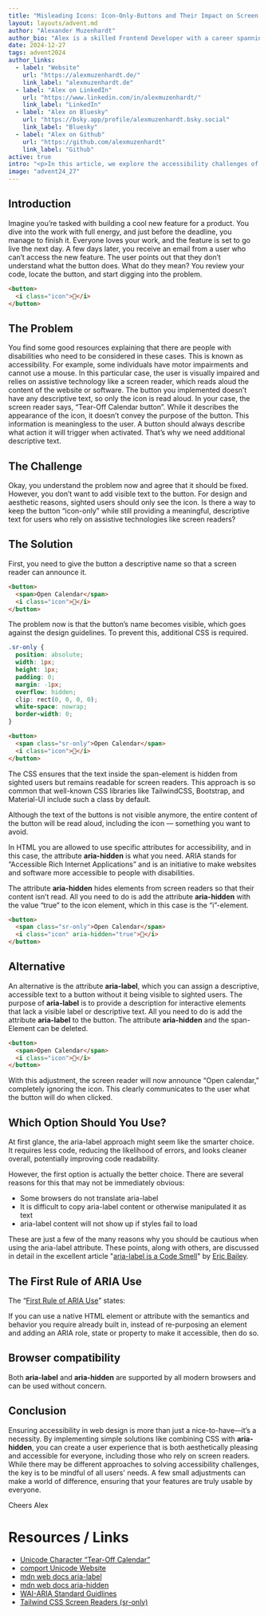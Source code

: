 ```yaml
---
title: "Misleading Icons: Icon-Only-Buttons and Their Impact on Screen Readers"
layout: layouts/advent.md
author: "Alexander Muzenhardt"
author_bio: "Alex is a skilled Frontend Developer with a career spanning back to 2015. Since joining cit GmbH in 2019, Alex has specialized in accessibility, crafting inclusive and user-friendly digital experiences that ensure seamless web engagement for everyone."
date: 2024-12-27
tags: advent2024
author_links:
  - label: "Website"
    url: "https://alexmuzenhardt.de/"
    link_label: "alexmuzenhardt.de"
  - label: "Alex on LinkedIn"
    url: "https://www.linkedin.com/in/alexmuzenhardt/"
    link_label: "LinkedIn"
  - label: "Alex on Bluesky"
    url: "https://bsky.app/profile/alexmuzenhardt.bsky.social"
    link_label: "Bluesky"
  - label: "Alex on Github"
    url: "https://github.com/alexmuzenhardt"
    link_label: "Github"
active: true
intro: "<p>In this article, we explore the accessibility challenges of icon-only buttons, their impact on screen readers, and practical solutions to make them inclusive for all users.</p>"
image: "advent24_27"
---
```


## Introduction

Imagine you’re tasked with building a cool new feature for a product. You dive into the work with full energy, and just before the deadline, you manage to finish it. Everyone loves your work, and the feature is set to go live the next day.
A few days later, you receive an email from a user who can’t access the new feature. The user points out that they don’t understand what the button does. What do they mean? You review your code, locate the button, and start digging into the problem.

```html
<button>
  <i class="icon">📆</i>
</button>
```

## The Problem

You find some good resources explaining that there are people with disabilities who need to be considered in these cases. This is known as accessibility. For example, some individuals have motor impairments and cannot use a mouse. In this particular case, the user is visually impaired and relies on assistive technology like a screen reader, which reads aloud the content of the website or software. The button you implemented doesn’t have any descriptive text, so only the icon is read aloud. In your case, the screen reader says, “Tear-Off Calendar button”. While it describes the appearance of the icon, it doesn’t convey the purpose of the button. This information is meaningless to the user. A button should always describe what action it will trigger when activated. That’s why we need additional descriptive text.

## The Challenge

Okay, you understand the problem now and agree that it should be fixed. However, you don’t want to add visible text to the button. For design and aesthetic reasons, sighted users should only see the icon. Is there a way to keep the button “icon-only” while still providing a meaningful, descriptive text for users who rely on assistive technologies like screen readers?

## The Solution

First, you need to give the button a descriptive name so that a screen reader can announce it.

```html
<button>
  <span>Open Calendar</span>
  <i class="icon">📆</i>
</button>
```

The problem now is that the button’s name becomes visible, which goes against the design guidelines. To prevent this, additional CSS is required.

```css
.sr-only {
  position: absolute;
  width: 1px;
  height: 1px;
  padding: 0;
  margin: -1px;
  overflow: hidden;
  clip: rect(0, 0, 0, 0);
  white-space: nowrap;
  border-width: 0;
}
```

```html
<button>
  <span class="sr-only">Open Calendar</span>
  <i class="icon">📆</i>
</button>
```

The CSS ensures that the text inside the span-element is hidden from sighted users but remains readable for screen readers. This approach is so common that well-known CSS libraries like TailwindCSS, Bootstrap, and Material-UI include such a class by default.

Although the text of the buttons is not visible anymore, the entire content of the button will be read aloud, including the icon — something you want to avoid.

In HTML you are allowed to use specific attributes for accessibility, and in this case, the attribute **aria-hidden** is what you need. ARIA stands for “Accessible Rich Internet Applications” and is an initiative to make websites and software more accessible to people with disabilities.

The attribute **aria-hidden** hides elements from screen readers so that their content isn’t read. All you need to do is add the attribute **aria-hidden** with the value “true” to the icon element, which in this case is the “i”-element.

```html
<button>
  <span class="sr-only">Open Calendar</span>
  <i class="icon" aria-hidden="true">📆</i>
</button>
```

## Alternative

An alternative is the attribute **aria-label**, which you can assign a descriptive, accessible text to a button without it being visible to sighted users. The purpose of **aria-label** is to provide a description for interactive elements that lack a visible label or descriptive text. All you need to do is add the attribute **aria-label** to the button. The attribute **aria-hidden** and the span-Element can be deleted.

```html
<button>
  <span>Open Calendar</span>
  <i class="icon">📆</i>
</button>
```

With this adjustment, the screen reader will now announce “Open calendar,” completely ignoring the icon. This clearly communicates to the user what the button will do when clicked.

## Which Option Should You Use?

At first glance, the aria-label approach might seem like the smarter choice. It requires less code, reducing the likelihood of errors, and looks cleaner overall, potentially improving code readability.

However, the first option is actually the better choice. There are several reasons for this that may not be immediately obvious:

- Some browsers do not translate aria-label
- It is difficult to copy aria-label content or otherwise manipulated it as text
- aria-label content will not show up if styles fail to load

These are just a few of the many reasons why you should be cautious when using the aria-label attribute. These points, along with others, are discussed in detail in the excellent article "[aria-label is a Code Smell](https://ericwbailey.website/published/aria-label-is-a-code-smell)" by [Eric Bailey](https://github.com/ericwbailey/ericwbailey.website).

## The First Rule of ARIA Use

The “[First Rule of ARIA Use](https://www.w3.org/TR/using-aria/#firstrule)” states:

If you can use a native HTML element or attribute with the semantics and behavior you require already built in, instead of re-purposing an element and adding an ARIA role, state or property to make it accessible, then do so.

## Browser compatibility

Both **aria-label** and **aria-hidden** are supported by all modern browsers and can be used without concern.

## Conclusion

Ensuring accessibility in web design is more than just a nice-to-have—it’s a necessity. By implementing simple solutions like combining CSS with **aria-hidden**, you can create a user experience that is both aesthetically pleasing and accessible for everyone, including those who rely on screen readers. While there may be different approaches to solving accessibility challenges, the key is to be mindful of all users' needs. A few small adjustments can make a world of difference, ensuring that your features are truly usable by everyone.

Cheers
Alex

# Resources / Links

- [Unicode Character “Tear-Off Calendar”](https://www.compart.com/en/unicode/U+1F4C6)
- [comport Unicode Website](https://www.compart.com/en/unicode/)
- [mdn web docs aria-label](https://developer.mozilla.org/en-US/docs/Web/Accessibility/ARIA/Attributes/aria-label)
- [mdn web docs aria-hidden](https://developer.mozilla.org/en-US/docs/Web/Accessibility/ARIA/Attributes/aria-hidden)
- [WAI-ARIA Standard Guidlines](https://www.w3.org/WAI/standards-guidelines/aria/)
- [Tailwind CSS Screen Readers (sr-only)](https://tailwindcss.com/docs/screen-readers)
